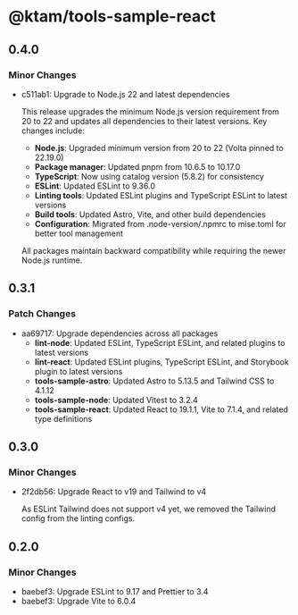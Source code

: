 # @ktam/tools-sample-react

## 0.4.0

### Minor Changes

- c511ab1: Upgrade to Node.js 22 and latest dependencies

  This release upgrades the minimum Node.js version requirement from 20 to 22 and updates all dependencies to their latest versions. Key changes include:
  - **Node.js**: Upgraded minimum version from 20 to 22 (Volta pinned to 22.19.0)
  - **Package manager**: Updated pnpm from 10.6.5 to 10.17.0
  - **TypeScript**: Now using catalog version (5.8.2) for consistency
  - **ESLint**: Updated ESLint to 9.36.0
  - **Linting tools**: Updated ESLint plugins and TypeScript ESLint to latest versions
  - **Build tools**: Updated Astro, Vite, and other build dependencies
  - **Configuration**: Migrated from .node-version/.npmrc to mise.toml for better tool management

  All packages maintain backward compatibility while requiring the newer Node.js runtime.

## 0.3.1

### Patch Changes

- aa69717: Upgrade dependencies across all packages
  - **lint-node**: Updated ESLint, TypeScript ESLint, and related plugins to latest versions
  - **lint-react**: Updated ESLint plugins, TypeScript ESLint, and Storybook plugin to latest versions
  - **tools-sample-astro**: Updated Astro to 5.13.5 and Tailwind CSS to 4.1.12
  - **tools-sample-node**: Updated Vitest to 3.2.4
  - **tools-sample-react**: Updated React to 19.1.1, Vite to 7.1.4, and related type definitions

## 0.3.0

### Minor Changes

- 2f2db56: Upgrade React to v19 and Tailwind to v4

  As ESLint Tailwind does not support v4 yet, we removed the Tailwind config from the linting configs.

## 0.2.0

### Minor Changes

- baebef3: Upgrade ESLint to 9.17 and Prettier to 3.4
- baebef3: Upgrade Vite to 6.0.4
